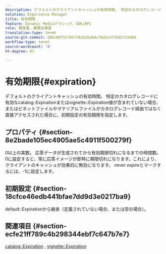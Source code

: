 ```yaml
---
description: デフォルトのクライアントキャッシュの有効時間。 特定のカタログレコードに有効なカタログ有効期限またはビネット有効期限の値が含まれていない場合や、ビネットファイルやマテリアルファイルがカタログレコード経由ではなく直接アクセスされる場合に、初期設定の有効期限を指定します。
solution: Experience Manager
title: 有効期限
feature: Dynamic Mediaクラシック，SDK/API
role: 開発者、業務従事者
translation-type: tm+mt
source-git-commit: d0bc88f55f857762b3bab4c76d1e3f3dd2733d60
workflow-type: tm+mt
source-wordcount: '0'
ht-degree: 0%

---
```



# 有効期限{#expiration}

デフォルトのクライアントキャッシュの有効時間。 特定のカタログレコードに有効なcatalog::Expirationまたはvignette::Expiration値が含まれていない場合、またはビネットファイルやマテリアルファイルがカタログレコード経由ではなく直接アクセスされた場合に、初期設定の有効期限を指定します。

## プロパティ {#section-8e2bade105ec4905ae5c4911f500279f}

0以上の実数。 応答データが生成されてから有効期限切れになるまでの時間数。 0に設定すると、常に応答イメージが即時に期限切れになります。これにより、クライアントのキャッシュが効果的に無効になります。 *never expire*&#x200B;とマークするには、-1に設定します。

## 初期設定 {#section-18cfce46edb441bfae7dd9d3e0217ba9}

default::Expirationから継承（定義されていない場合、または空の場合）。

## 関連項目 {#section-ecfe21ff789c4b298344ebf7c647b7e7}

[catalog::Expiration](../../../../../ir-api/material-cat/image-rendering-api-ref/c-ir-material-catalog/c-ir-material-data-reference/r-ir-expiration-dataref.md#reference-5e93943abff54c93bf85aae3b911a3ce) ,  [vignette::Expiration](../../../../../ir-api/material-cat/image-rendering-api-ref/c-ir-material-catalog/c-ir-vignette-map-reference/r-ir-expiration-vignette.md#reference-df80829da93e4c0ab3f97a1792d9c74c)
